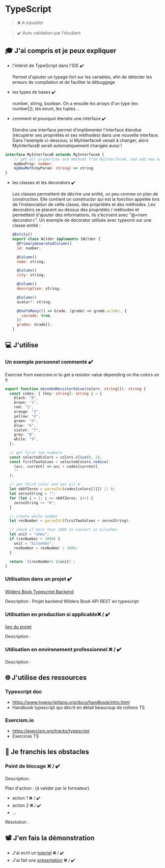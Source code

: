 # TypeScript

> ❌ A travailler

> ✔️ Auto validation par l'étudiant

## 🎓 J'ai compris et je peux expliquer

- l'intéret de TypeScript dans l'IDE ✔️

  Permet d'ajouter un typage fort sur les variables, afin de détecter les erreurs de compilation et de faciliter le débuggage

- les types de bases ✔️

  number, string, boolean. On a ensuite les arrays d'un type (ex: number[]), les enum, les tuples...

- comment et pourquoi étendre une interface ✔️

  Etendre une interface permet d'implémenter l'interface étendue (récupérer ses propriétés et ses méthodes) dans une nouvelle interface. Dans l'exemple ci-dessous, si MyInterfaceA venait à changer, alors MyInterfaceB serait automatiquement changée aussi !

```typescript
interface MyInterfaceB extends MyInterfaceA {
    // get all properties and methods from MyInterfaceA, and add new ones
    myNewProp: number,
    myNewMeth(myParam: string) => string
}
```

- les classes et les decorators ✔️

  Les classes permettent de décrire une entité, un peu comme un plan de construction. Elle contient un constructor qui est la fonction appelée lors de l'instanciation de cette classe, des propriétés et des méthodes.
  Les decorators se placent au-dessus des propriétés / méthodes et permettent d'ajouter des informations. Ils s'écrivent avec "@\<nom decorator\>". Un exemple de decorator utilisés avec typeorm sur une classe entité :

  ```javascript
  @Entity()
  export class Wilder implements IWilder {
    @PrimaryGeneratedColumn()
    id: number;

    @Column()
    name: string;

    @Column()
    city: string;

    @Column()
    description: string;

    @Column()
    avatar?: string;

    @OneToMany(() => Grade, (grade) => grade.wilder, {
      cascade: true,
    })
    grades: Grade[];
  }
  ```

## 💻 J'utilise

### Un exemple personnel commenté ✔️

Exercise from exercism.io to get a resistor value depending on the colors on it

```typescript
export function decodedResistorValue(colors: string[]): string {
  const codes: { [key: string]: string } = {
    black: "0",
    brown: "1",
    red: "2",
    orange: "3",
    yellow: "4",
    green: "5",
    blue: "6",
    violet: "7",
    grey: "8",
    white: "9",
  };

  // get first two numbers
  const selectedColors = colors.slice(0, 2);
  const firstTwoValues = selectedColors.reduce(
    (acc, current) => acc + codes[current],
    ""
  );

  // get third color and set all 0
  let nbOfZeros = parseInt(codes[colors[2]]) || 0;
  let zerosString = "";
  for (let i = 1; i <= nbOfZeros; i++) {
    zerosString += "0";
  }

  // create whole number
  let resNumber = parseInt(firstTwoValues + zerosString);

  // check if more than 1000 to convert in kiloohms
  let unit = "ohms";
  if (resNumber > 1000) {
    unit = "kiloohms";
    resNumber = resNumber / 1000;
  }

  return `${resNumber} ${unit}`;
}
```

### Utilisation dans un projet ✔️

[Wilders Book Typescript Backend](https://github.com/witzkvn/20220920_wilders_book_ts_backend)

Description : Projet backend Wilders Book API REST en typescript

### Utilisation en production si applicable❌ / ✔️

[lien du projet](...)

Description :

### Utilisation en environement professionnel ❌ / ✔️

Description :

## 🌐 J'utilise des ressources

### Typescript doc

- https://www.typescriptlang.org/docs/handbook/intro.html
- Handbook typescript qui décrit en détail beaucoup de notions TS

### Exercism.io

- https://exercism.org/tracks/typescript
- Exercices TS

## 🚧 Je franchis les obstacles

### Point de blocage ❌ / ✔️

Description:

Plan d'action : (à valider par le formateur)

- action 1 ❌ / ✔️
- action 2 ❌ / ✔️
- ...

Résolution :

## 📽️ J'en fais la démonstration

- J'ai ecrit un [tutoriel](...) ❌ / ✔️
- J'ai fait une [présentation](...) ❌ / ✔️
